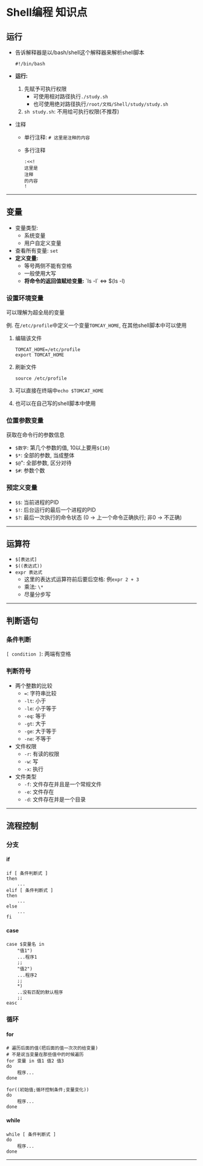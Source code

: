 # Shell编程 知识点

## 运行

- 告诉解释器是以/bash/shell这个解释器来解析shell脚本

  ```shell
  #!/bin/bash
  ```

- **运行:**

  1. 先赋予可执行权限
     - 可使用相对路径执行`./study.sh`
     - 也可使用绝对路径执行`/root/文档/Shell/study/study.sh `
  2. `sh study.sh`: 不用给可执行权限(不推荐)

- 注释

  - 单行注释: `# 这里是注释的内容`

  - 多行注释

    ```shell
    :<<!
    这里是
    注释
    的内容
    !
    ```

------

## 变量

- 变量类型:
  - 系统变量
  - 用户自定义变量
- 查看所有变量: `set`
- **定义变量:**
  - 等号两侧不能有空格
  - 一般使用大写
  - **将命令的返回值赋给变量:** \`ls -l\`  <=>  $(ls -l)

### 设置环境变量

可以理解为超全局的变量

例. 在`/etc/profile`中定义一个变量`TOMCAY_HOME`, 在其他shell脚本中可以使用

1. 编辑该文件

   ```shell
   TOMCAT_HOME=/etc/profile
   export TOMCAT_HOME
   ```

2. 刷新文件

   ```shell
   source /etc/profile
   ```

3. 可以直接在终端中`echo $TOMCAT_HOME`

4. 也可以在自己写的shell脚本中使用

### 位置参数变量

获取在命令行的参数信息

- `$数字`: 第几个参数的值, 10以上要用`${10}`
- `$*`: 全部的参数, 当成整体
- `$@`": 全部参数, 区分对待
- `$#`: 参数个数

### 预定义变量

- `$$`: 当前进程的PID
- `$!`: 后台运行的最后一个进程的PID
- `$?`: 最后一次执行的命令状态 (0 -> 上一个命令正确执行; 非0 -> 不正确)

------

## 运算符

- `$[表达式]`
- `$((表达式))`
- `expr 表达式`
  - 这里的表达式运算符前后要后空格: 例`expr 2 + 3`
  - 乘法: `\*`
  - 尽量分步写

------

## 判断语句

### 条件判断

`[ condition ]`: 两端有空格

### 判断符号

- 两个整数的比较
  - `=`: 字符串比较
  - `-lt`: 小于
  - `-le`: 小于等于
  - `-eq`: 等于
  - `-gt`: 大于
  - `-ge`: 大于等于
  - `-ne`: 不等于
- 文件权限
  - `-r`: 有读的权限
  - `-w`: 写
  - `-x`: 执行
- 文件类型
  - `-f`: 文件存在并且是一个常规文件
  - `-e`: 文件存在
  - `-d`: 文件存在并是一个目录

------

## 流程控制

### 分支

#### if

```shell
if [ 条件判断式 ]
then
	...
elif [ 条件判断式 ]
then
	...
else
	...
fi
```

#### case

```shell
case $变量名 in
    "值1")
    ...程序1
    ;;
    "值2")
    ...程序2
    ;;
    *)
    ..没有匹配的默认程序
    ;;
easc
```

### 循环

#### for

```shell
# 遍历后面的值(把后面的值一次次的给变量)    
# 不是说当变量在那些值中的时候遍历
for 变量 in 值1 值2 值3
do
	程序...
done
```

```shell
for((初始值;循环控制条件;变量变化))
do
	程序...
done
```

#### while

```shell
while [ 条件判断式 ]
do
	程序...
done
```

------
